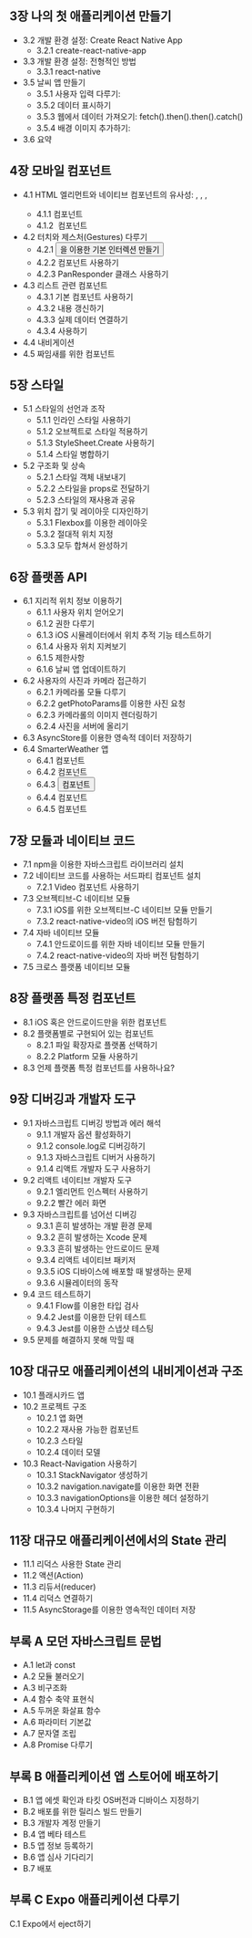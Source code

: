 ## 3장 나의 첫 애플리케이션 만들기
* 3.2 개발 환경 설정: Create React Native App
	* 3.2.1 create-react-native-app
* 3.3 개발 환경 설정: 전형적인 방법
	* 3.3.1 react-native
* 3.5 날씨 앱 만들기
 	* 3.5.1 사용자 입력 다루기: <TextInput />
 	* 3.5.2 데이터 표시하기
 	* 3.5.3 웹에서 데이터 가져오기: fetch().then().then().catch()
 	* 3.5.4 배경 이미지 추가하기: <Image />
* 3.6 요약

## 4장 모바일 컴포넌트
* 4.1 HTML 엘리먼트와 네이티브 컴포넌트의 유사성: <View>, <Image>, <Text>, <FlatList>
 	* 4.1.1 <Text> 컴포넌트
 	* 4.1.2 <Image> 컴포넌트
* 4.2 터치와 제스처(Gestures) 다루기
 	* 4.2.1 <Button>을 이용한 기본 인터렉션 만들기
 	* 4.2.2 <TouchableHighlight> 컴포넌트 사용하기
 	* 4.2.3 PanResponder 클래스 사용하기
* 4.3 리스트 관련 컴포넌트
 	* 4.3.1 기본 <FlatList> 컴포넌트 사용하기
 	* 4.3.2 <FlatList> 내용 갱신하기
 	* 4.3.3 실제 데이터 연결하기
 	* 4.3.4 <SectionList> 사용하기
* 4.4 내비게이션
* 4.5 짜임새를 위한 컴포넌트

## 5장 스타일
* 5.1 스타일의 선언과 조작
 	* 5.1.1 인라인 스타일 사용하기
 	* 5.1.2 오브젝트로 스타일 적용하기
 	* 5.1.3 StyleSheet.Create 사용하기
 	* 5.1.4 스타일 병합하기
* 5.2 구조화 및 상속
 	* 5.2.1 스타일 객체 내보내기
 	* 5.2.2 스타일을 props로 전달하기
 	* 5.2.3 스타일의 재사용과 공유
* 5.3 위치 잡기 및 레이아웃 디자인하기
 	* 5.3.1 Flexbox를 이용한 레이아웃
 	* 5.3.2 절대적 위치 지정
 	* 5.3.3 모두 합쳐서 완성하기

## 6장 플랫폼 API
* 6.1 지리적 위치 정보 이용하기
 	* 6.1.1 사용자 위치 얻어오기
 	* 6.1.2 권한 다루기
 	* 6.1.3 iOS 시뮬레이터에서 위치 추적 기능 테스트하기
 	* 6.1.4 사용자 위치 지켜보기
 	* 6.1.5 제한사항
 	* 6.1.6 날씨 앱 업데이트하기
* 6.2 사용자의 사진과 카메라 접근하기
 	* 6.2.1 카메라롤 모듈 다루기
 	* 6.2.2 getPhotoParams를 이용한 사진 요청
 	* 6.2.3 카메라롤의 이미지 렌더링하기
 	* 6.2.4 사진을 서버에 올리기
* 6.3 AsyncStore를 이용한 영속적 데이터 저장하기
* 6.4 SmarterWeather 앱
 	* 6.4.1 <WeatherProject> 컴포넌트
 	* 6.4.2 <Forecast> 컴포넌트
 	* 6.4.3 <Button> 컴포넌트
 	* 6.4.4 <LocationButton> 컴포넌트
 	* 6.4.5 <PhotoBackdrop> 컴포넌트

## 7장 모듈과 네이티브 코드
* 7.1 npm을 이용한 자바스크립트 라이브러리 설치
* 7.2 네이티브 코드를 사용하는 서드파티 컴포넌트 설치
 	* 7.2.1 Video 컴포넌트 사용하기
* 7.3 오브젝티브-C 네이티브 모듈
 	* 7.3.1 iOS를 위한 오브젝티브-C 네이티브 모듈 만들기
 	* 7.3.2 react-native-video의 iOS 버전 탐험하기
* 7.4 자바 네이티브 모듈
 	* 7.4.1 안드로이드를 위한 자바 네이티브 모듈 만들기
 	* 7.4.2 react-native-video의 자바 버전 탐험하기
* 7.5 크로스 플랫폼 네이티브 모듈

## 8장 플랫폼 특정 컴포넌트
* 8.1 iOS 혹은 안드로이드만을 위한 컴포넌트
* 8.2 플랫폼별로 구현되어 있는 컴포넌트
 	* 8.2.1 파일 확장자로 플랫폼 선택하기
 	* 8.2.2 Platform 모듈 사용하기
* 8.3 언제 플랫폼 특정 컴포넌트를 사용하나요?

## 9장 디버깅과 개발자 도구
* 9.1 자바스크립트 디버깅 방법과 에러 해석
 	* 9.1.1 개발자 옵션 활성화하기
 	* 9.1.2 console.log로 디버깅하기
 	* 9.1.3 자바스크립트 디버거 사용하기
 	* 9.1.4 리액트 개발자 도구 사용하기
* 9.2 리액트 네이티브 개발자 도구
 	* 9.2.1 엘리먼트 인스펙터 사용하기
 	* 9.2.2 빨간 에러 화면
* 9.3 자바스크립트를 넘어선 디버깅
 	* 9.3.1 흔히 발생하는 개발 환경 문제
 	* 9.3.2 흔히 발생하는 Xcode 문제
 	* 9.3.3 흔히 발생하는 안드로이드 문제
 	* 9.3.4 리액트 네이티브 패키저
 	* 9.3.5 iOS 디바이스에 배포할 때 발생하는 문제
 	* 9.3.6 시뮬레이터의 동작
* 9.4 코드 테스트하기
 	* 9.4.1 Flow를 이용한 타입 검사
 	* 9.4.2 Jest를 이용한 단위 테스트
 	* 9.4.3 Jest를 이용한 스냅샷 테스팅
* 9.5 문제를 해결하지 못해 막힐 때

## 10장 대규모 애플리케이션의 내비게이션과 구조
* 10.1 플래시카드 앱
* 10.2 프로젝트 구조
 	* 10.2.1 앱 화면
 	* 10.2.2 재사용 가능한 컴포넌트
 	* 10.2.3 스타일
 	* 10.2.4 데이터 모델
* 10.3 React-Navigation 사용하기
 	* 10.3.1 StackNavigator 생성하기
 	* 10.3.2 navigation.navigate를 이용한 화면 전환
 	* 10.3.3 navigationOptions을 이용한 헤더 설정하기
 	* 10.3.4 나머지 구현하기

## 11장 대규모 애플리케이션에서의 State 관리
* 11.1 리덕스 사용한 State 관리
* 11.2 액션(Action)
* 11.3 리듀서(reducer)
* 11.4 리덕스 연결하기
* 11.5 AsyncStorage를 이용한 영속적인 데이터 저장

## 부록 A 모던 자바스크립트 문법
* A.1 let과 const
* A.2 모듈 불러오기
* A.3 비구조화
* A.4 함수 축약 표현식
* A.5 두꺼운 화살표 함수
* A.6 파라미터 기본값
* A.7 문자열 조립
* A.8 Promise 다루기

## 부록 B 애플리케이션 앱 스토어에 배포하기
* B.1 앱 에셋 확인과 타킷 OS버전과 디바이스 지정하기
* B.2 배포를 위한 릴리스 빌드 만들기
* B.3 개발자 계정 만들기
* B.4 앱 베타 테스트
* B.5 앱 정보 등록하기
* B.6 앱 심사 기다리기
* B.7 배포

## 부록 C Expo 애플리케이션 다루기
C.1 Expo에서 eject하기 